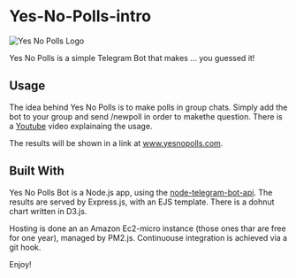 # Yes-No-Polls-intro

![Yes No Polls Logo](https://github.com/michaeldebarros/ynp/blob/master/public/yes_no_logo.png)

Yes No Polls is a simple Telegram Bot that makes ... you guessed it!

## Usage

The idea behind Yes No Polls is to make polls in group chats.  Simply add the bot to your group and send /newpoll in order to makethe question. There is a [Youtube](https://www.youtube.com/watch?v=KJR__T7800w) video explainaing the usage.


The results will be shown in a link at www.yesnopolls.com.

## Built With

Yes No Polls Bot is a Node.js app, using the [node-telegram-bot-api](https://github.com/yagop/node-telegram-bot-api).  The results are served by Express.js, with an EJS template.  There is a dohnut chart written in D3.js.

Hosting is done an an Amazon Ec2-micro instance (those ones thar are free for one year), managed by PM2.js.  Continuouse integration is achieved via a git hook.

Enjoy!
